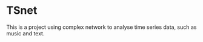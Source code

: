 # TSnet
This is a project using complex network to analyse time series data, such as music and text. 
